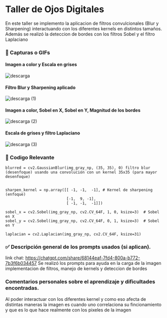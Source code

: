 # Taller de Ojos Digitales

En este taller se implemento la aplicacion de filtros convulcionales (Blur y Sharpening) interactuando con los diferentes kernels en distintos tamaños. Además se realizó la deteccion de bordes con los filtros Sobel y el filtro Laplaciano

### 📸 Capturas o GIFs
#### Imagen a color y Escala en grises
![descarga](https://github.com/user-attachments/assets/2fa19ae0-d2c5-40ee-b290-7d6e14003761)

#### Filtro Blur y Sharpening aplicado
![descarga (1)](https://github.com/user-attachments/assets/ef451cc2-f23d-471f-838a-5142f3e842d4)

#### Imagen a color, Sobel en X, Sobel en Y, Magnitud de los bordes
![descarga (2)](https://github.com/user-attachments/assets/e3face7a-d279-435d-95cb-1691aafee737)

#### Escala de grises y filtro Laplaciano
![descarga (3)](https://github.com/user-attachments/assets/5fa0cb1e-6396-4ee6-83e2-ee536baf3a77)


### 🎯 Codigo Relevante

    blurred = cv2.GaussianBlur(img_gray_np, (35, 35), 0) filtro blur (desenfoque) usando una convolución con un kernel 35x35 (para mayor desenfoque)
    
  
    sharpen_kernel = np.array([[ -1, -1,  -1], # Kernel de sharpening (enfoque)
                               [-1,  9, -1],
                               [ -1, -1,  -1]])

    sobel_x = cv2.Sobel(img_gray_np, cv2.CV_64F, 1, 0, ksize=3)  # Sobel en X
    sobel_y = cv2.Sobel(img_gray_np, cv2.CV_64F, 0, 1, ksize=3)  # Sobel en Y

    laplacian = cv2.Laplacian(img_gray_np, cv2.CV_64F, ksize=31)
    
### ✅ Descripción general de los prompts usados (si aplican).
link chat: https://chatgpt.com/share/68144eaf-7fd4-800a-b772-7b3f6b034457
Se realizó los prompts para ayuda en la carga de la imagen implementacion de filtros, manejo de kernels y deteccion de bordes

### Comentarios personales sobre el aprendizaje y dificultades encontradas.

Al poder interactuar con los diferentes kernel y como eso afecta de distintas maneras la imagen es cuando uno correlaciona su fincionamiento y que es lo que hace realmente con los pixeles de la imagen
